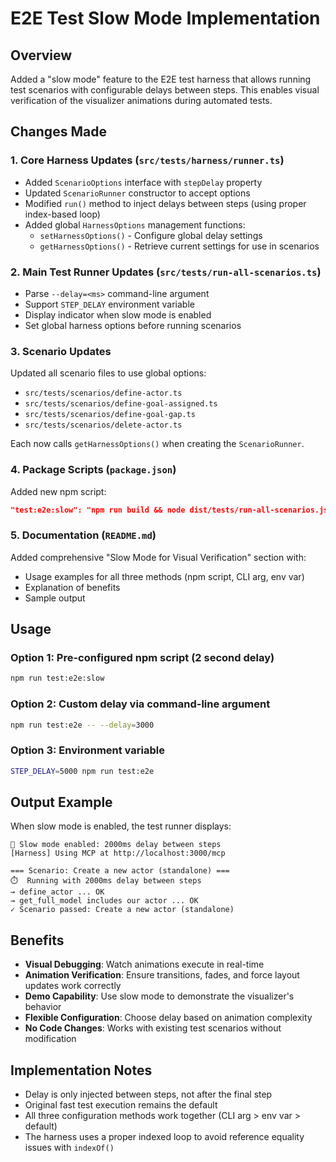 # E2E Test Slow Mode Implementation

## Overview

Added a "slow mode" feature to the E2E test harness that allows running test scenarios with configurable delays between steps. This enables visual verification of the visualizer animations during automated tests.

## Changes Made

### 1. Core Harness Updates (`src/tests/harness/runner.ts`)

- Added `ScenarioOptions` interface with `stepDelay` property
- Updated `ScenarioRunner` constructor to accept options
- Modified `run()` method to inject delays between steps (using proper index-based loop)
- Added global `HarnessOptions` management functions:
  - `setHarnessOptions()` - Configure global delay settings
  - `getHarnessOptions()` - Retrieve current settings for use in scenarios

### 2. Main Test Runner Updates (`src/tests/run-all-scenarios.ts`)

- Parse `--delay=<ms>` command-line argument
- Support `STEP_DELAY` environment variable
- Display indicator when slow mode is enabled
- Set global harness options before running scenarios

### 3. Scenario Updates

Updated all scenario files to use global options:
- `src/tests/scenarios/define-actor.ts`
- `src/tests/scenarios/define-goal-assigned.ts`
- `src/tests/scenarios/define-goal-gap.ts`
- `src/tests/scenarios/delete-actor.ts`

Each now calls `getHarnessOptions()` when creating the `ScenarioRunner`.

### 4. Package Scripts (`package.json`)

Added new npm script:
```json
"test:e2e:slow": "npm run build && node dist/tests/run-all-scenarios.js --delay=2000"
```

### 5. Documentation (`README.md`)

Added comprehensive "Slow Mode for Visual Verification" section with:
- Usage examples for all three methods (npm script, CLI arg, env var)
- Explanation of benefits
- Sample output

## Usage

### Option 1: Pre-configured npm script (2 second delay)
```bash
npm run test:e2e:slow
```

### Option 2: Custom delay via command-line argument
```bash
npm run test:e2e -- --delay=3000
```

### Option 3: Environment variable
```bash
STEP_DELAY=5000 npm run test:e2e
```

## Output Example

When slow mode is enabled, the test runner displays:
```
🐢 Slow mode enabled: 2000ms delay between steps
[Harness] Using MCP at http://localhost:3000/mcp

=== Scenario: Create a new actor (standalone) ===
⏱️  Running with 2000ms delay between steps
→ define_actor ... OK
→ get_full_model includes our actor ... OK
✓ Scenario passed: Create a new actor (standalone)
```

## Benefits

- **Visual Debugging**: Watch animations execute in real-time
- **Animation Verification**: Ensure transitions, fades, and force layout updates work correctly
- **Demo Capability**: Use slow mode to demonstrate the visualizer's behavior
- **Flexible Configuration**: Choose delay based on animation complexity
- **No Code Changes**: Works with existing test scenarios without modification

## Implementation Notes

- Delay is only injected between steps, not after the final step
- Original fast test execution remains the default
- All three configuration methods work together (CLI arg > env var > default)
- The harness uses a proper indexed loop to avoid reference equality issues with `indexOf()`

